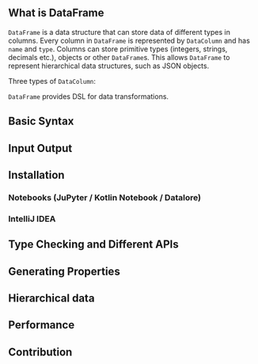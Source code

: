 [//]: # (title: Overview)

## What is DataFrame

`DataFrame` is a data structure that can store data of different types in columns. Every column in `DataFrame` is represented by `DataColumn` and has `name` and `type`. Columns can store primitive types (integers, strings, decimals etc.), objects or other `DataFrame`s. This allows `DataFrame` to represent hierarchical data structures, such as JSON objects.  

Three types of `DataColumn`:

`DataFrame` provides DSL for data transformations.

## Basic Syntax

## Input Output

## Installation

### Notebooks (JuPyter / Kotlin Notebook / Datalore)
### IntelliJ IDEA

## Type Checking and Different APIs

## Generating Properties

## Hierarchical data

## Performance

## Contribution
